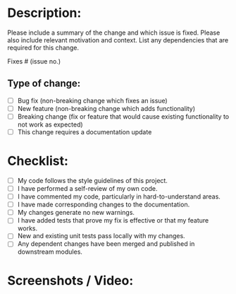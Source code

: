 # Description:

Please include a summary of the change and which issue is fixed. Please also include relevant motivation and context. List any dependencies that are required for this change.

Fixes # (issue no.)

<!---give the issue number you fixed----->

## Type of change:

<!----Please delete options that are not relevant.And in order to tick the check box just but x inside them for example [x] like this----->

-   [ ] Bug fix (non-breaking change which fixes an issue)
-   [ ] New feature (non-breaking change which adds functionality)
-   [ ] Breaking change (fix or feature that would cause existing functionality to not work as expected)
-   [ ] This change requires a documentation update

# Checklist:

<!----Please delete options that are not relevant.And in order to tick the check box just but x inside them for example [x] like this----->

-   [ ] My code follows the style guidelines of this project.
-   [ ] I have performed a self-review of my own code.
-   [ ] I have commented my code, particularly in hard-to-understand areas.
-   [ ] I have made corresponding changes to the documentation.
-   [ ] My changes generate no new warnings.
-   [ ] I have added tests that prove my fix is effective or that my feature works.
-   [ ] New and existing unit tests pass locally with my changes.
-   [ ] Any dependent changes have been merged and published in downstream modules.

# Screenshots / Video:
